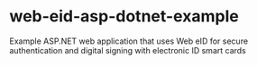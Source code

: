 # web-eid-asp-dotnet-example
Example ASP.NET web application that uses Web eID for secure authentication and digital signing with electronic ID smart cards
